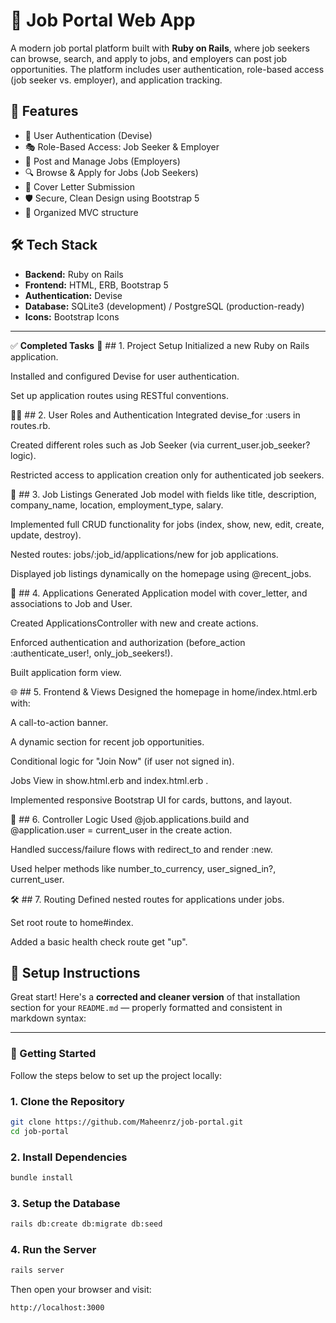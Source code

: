 # 💼 Job Portal Web App

A modern job portal platform built with **Ruby on Rails**, where job seekers can browse, search, and apply to jobs, and employers can post job opportunities. The platform includes user authentication, role-based access (job seeker vs. employer), and application tracking.



## 🚀 Features

- 👥 User Authentication (Devise)
- 🎭 Role-Based Access: Job Seeker & Employer
- 📝 Post and Manage Jobs (Employers)
- 🔍 Browse & Apply for Jobs (Job Seekers)
- 📄 Cover Letter Submission
- 🛡️ Secure, Clean Design using Bootstrap 5
- 📂 Organized MVC structure


## 🛠️ Tech Stack

- **Backend:** Ruby on Rails
- **Frontend:** HTML, ERB, Bootstrap 5
- **Authentication:** Devise
- **Database:** SQLite3 (development) / PostgreSQL (production-ready)
- **Icons:** Bootstrap Icons

---

✅ **Completed Tasks**
🔧 ## 1. Project Setup
Initialized a new Ruby on Rails application.

Installed and configured Devise for user authentication.

Set up application routes using RESTful conventions.

👩‍💼 ## 2. User Roles and Authentication
Integrated devise_for :users in routes.rb.

Created different roles such as Job Seeker (via current_user.job_seeker? logic).

Restricted access to application creation only for authenticated job seekers.

💼 ## 3. Job Listings
Generated Job model with fields like title, description, company_name, location, employment_type, salary.

Implemented full CRUD functionality for jobs (index, show, new, edit, create, update, destroy).

Nested routes: jobs/:job_id/applications/new for job applications.

Displayed job listings dynamically on the homepage using @recent_jobs.

📄 ## 4. Applications
Generated Application model with cover_letter, and associations to Job and User.

Created ApplicationsController with new and create actions.

Enforced authentication and authorization (before_action :authenticate_user!, only_job_seekers!).

Built application form view.

🌐 ## 5. Frontend & Views
Designed the homepage in home/index.html.erb with:

A call-to-action banner.

A dynamic section for recent job opportunities.

Conditional logic for "Join Now" (if user not signed in).

Jobs View in show.html.erb and index.html.erb . 

Implemented responsive Bootstrap UI for cards, buttons, and layout.

🧠 ## 6. Controller Logic
Used @job.applications.build and @application.user = current_user in the create action.

Handled success/failure flows with redirect_to and render :new.

Used helper methods like number_to_currency, user_signed_in?, current_user.

🛠️ ## 7. Routing
Defined nested routes for applications under jobs.

Set root route to home#index.

Added a basic health check route get "up".


## 🔧 Setup Instructions

Great start! Here's a **corrected and cleaner version** of that installation section for your `README.md` — properly formatted and consistent in markdown syntax:

---

### 🚀 Getting Started

Follow the steps below to set up the project locally:

### 1. Clone the Repository

```bash
git clone https://github.com/Maheenrz/job-portal.git
cd job-portal
```

### 2. Install Dependencies

```bash
bundle install
```

### 3. Setup the Database

```bash
rails db:create db:migrate db:seed
```

### 4. Run the Server

```bash
rails server
```

Then open your browser and visit:

```
http://localhost:3000
```

